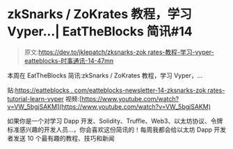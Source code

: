 # zkSnarks / ZoKrates 教程，学习 Vyper...| EatTheBlocks 简讯#14

> 原文:[https://dev.to/jklepatch/zksnarks-zok rates-教程-学习-vyper-eatteblocks-时事通讯-14-47mn](https://dev.to/jklepatch/zksnarks--zokrates-tutorial-learn-vyper---eattheblocks-newsletter-14-47mn)

本周在 EatTheBlocks 简讯:zkSnarks / ZoKrates 教程，学习 Vyper，...

贴:[https://eatteblocks . com/eatteblocks-newsletter-14-zksnarks-zok rates-tutorial-learn-vyper](https://eattheblocks.com/eattheblocks-newsletter-14-zksnarks-zokrates-tutorial-learn-vyper)
视频:[https://www.youtube.com/watch?v=VW_5bgjSAKM](https://www.youtube.com/watch?v=VW_5bgjSAKM)

如果你是一个对学习 Dapp 开发、Solidity、Truffle、Web3、以太坊协议、令牌标准感兴趣的开发人员...，你会喜欢这份简讯的！每周我都会给以太坊 Dapp 开发者发送 10 个最有趣的教程、技巧和新闻